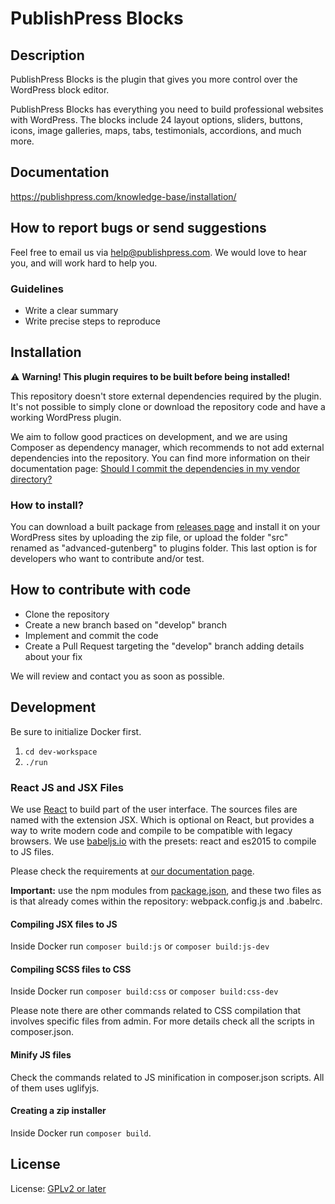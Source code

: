 # PublishPress Blocks

## Description

PublishPress Blocks is the plugin that gives you more control over the WordPress block editor.

PublishPress Blocks has everything you need to build professional websites with WordPress. The blocks include 24 layout options, sliders, buttons, icons, image galleries, maps, tabs, testimonials, accordions, and much more.

## Documentation

https://publishpress.com/knowledge-base/installation/

## How to report bugs or send suggestions

Feel free to email us via [help@publishpress.com](mailto:help@publishpress.com). We would love to hear you, and will work hard to help you.

### Guidelines

* Write a clear summary
* Write precise steps to reproduce

## Installation

:warning: **Warning! This plugin requires to be built before being installed!**

This repository doesn't store external dependencies required by the plugin. It's not possible to simply clone or download the repository code and have a working WordPress plugin.

We aim to follow good practices on development, and we are using Composer as dependency manager, which recommends to not add external dependencies into the repository. You can find more information on their documentation page: [Should I commit the dependencies in my vendor directory?](https://getcomposer.org/doc/faqs/should-i-commit-the-dependencies-in-my-vendor-directory.md)

### How to install?

You can download a built package from [releases page](https://github.com/publishpress/Advanced-Gutenberg/releases) and install it on your WordPress sites by uploading the zip file, or upload the folder "src" renamed as "advanced-gutenberg" to plugins folder. This last option is for developers who want to contribute and/or test.

## How to contribute with code

* Clone the repository
* Create a new branch based on "develop" branch
* Implement and commit the code
* Create a Pull Request targeting the "develop" branch adding details about your fix

We will review and contact you as soon as possible.

## Development

Be sure to initialize Docker first.

1. `cd dev-workspace`
2. `./run`

### React JS and JSX Files

We use [React](https://facebook.github.io/react/) to build part of the user interface.
The sources files are named with the extension JSX. Which is optional on React, but provides a way to write modern code and compile to be compatible with legacy browsers. We use [babeljs.io](https://babeljs.io/) with the presets: react and es2015 to compile to JS files.

Please check the requirements at [our documentation page](https://publishpress.github.io/docs/development/react-jsx).

**Important:** use the npm modules from [package.json](https://github.com/publishpress/Advanced-Gutenberg/blob/master/package.json), and these two files as is that already comes within the repository: webpack.config.js and .babelrc.

#### Compiling JSX files to JS

Inside Docker run `composer build:js` or `composer build:js-dev`

#### Compiling SCSS files to CSS

Inside Docker run `composer build:css` or `composer build:css-dev`

Please note there are other commands related to CSS compilation that involves specific files from admin. For more details check all the scripts in composer.json.

#### Minify JS files

Check the commands related to JS minification in composer.json scripts. All of them uses uglifyjs.

#### Creating a zip installer

Inside Docker run `composer build`.

## License

License: [GPLv2 or later](http://www.gnu.org/licenses/gpl-2.0.html)
